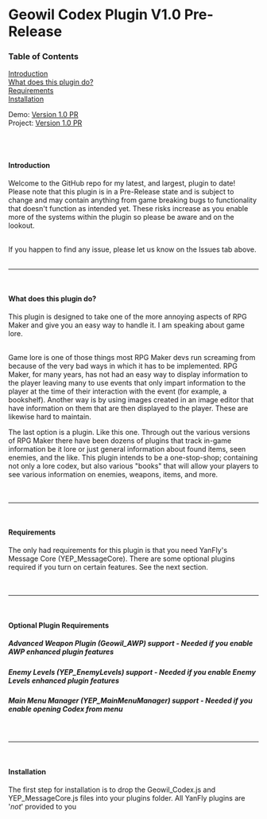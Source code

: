 # Geowil Codex Plugin V1.0 Pre-Release

### Table of Contents
[Introduction](#introduction)<br>
[What does this plugin do?](#WhatIsThis)<br>
[Requirements](#optionals)<br>
[Installation](#installation)<br>



Demo: [Version 1.0 PR](http://www.lmpgames.com/RMMV/Plugins/Geowil_Codex_1_0_Demo.zip)<br>
Project: [Version 1.0 PR](http://www.lmpgames.com/RMMV/Plugins/Geowil_Codex_V1_0_Project.zip)<br><br>


<a name="Intoduction"/><br>
#### Introduction<br>
Welcome to the GitHub repo for my latest, and largest, plugin to date!  Please note that this plugin is in a Pre-Release state and is subject to change and may
contain anything from game breaking bugs to functionality that doesn't function as intended yet.  These risks increase as you enable more of the systems within the plugin
so please be aware and on the lookout.<br><br>

If you happen to find any issue, please let us know on the Issues tab above.<br><br>

---

<a name="WhatIsThis"/><br>
#### What does this plugin do?<br>
This plugin is designed to take one of the more annoying aspects of RPG Maker and give you an easy way to handle it.  I am speaking about game lore.<br><br>

Game lore is one of those things most RPG Maker devs run screaming from because of the very bad ways in which it has to be implemented.  RPG Maker, for many years, has not
had an easy way to display information to the player leaving many to use events that only impart information to the player at the time of their interaction with the event (for
example, a bookshelf).  Another way is by using images created in an image editor that have information on them that are then displayed to the player.  These are likewise hard to maintain.

The last option is a plugin.  Like this one.  Through out the various versions of RPG Maker there have been dozens of plugins that track in-game information be it lore or just general information about found items, seen enemies, and the like.  This plugin intends to be a one-stop-shop; containing not only a lore codex, but also various "books" that will allow your players to see various information on enemies, weapons, items, and more.<br><br><br>

---

<a name="Requirements"/><br>
#### Requirements<br>
The only had requirements for this plugin is that you need YanFly's Message Core (YEP_MessageCore).  There are some optional plugins required if you turn on certain features.  See the next section.<br><br><br>

---

<a name="optionals"/><br>
#### Optional Plugin Requirements<br>
##### Advanced Weapon Plugin (Geowil_AWP) support - Needed if you enable AWP enhanced plugin features<br>
##### Enemy Levels (YEP_EnemyLevels) support - Needed if you enable Enemy Levels enhanced plugin features<br>
##### Main Menu Manager (YEP_MainMenuManager) support - Needed if you enable opening Codex from menu<br><br><Br>
  
---
  
<a name="installation"/><br>
#### Installation<br>
The first step for installation is to drop the Geowil_Codex.js and YEP_MessageCore.js files into your plugins folder.  All YanFly plugins are '*not*' provided to you
